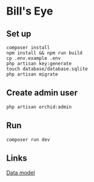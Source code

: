# Bill's Eye

## Set up

```
composer install
npm install && npm run build
cp .env.example .env
php artisan key:generate
touch database/database.sqlite
php artisan migrate
```

## Create admin user

```
php artisan orchid:admin
```

## Run

```
composer run dev
```

## Links

[Data model](https://excalidraw.com/#json=wn0qeST1bgySaW-QlSFWE,eaTjHU1zXbdKaQt6k4cKVg)

